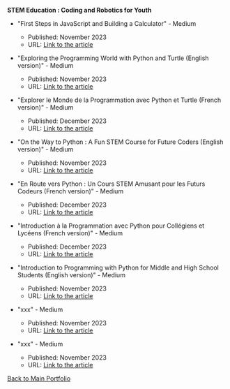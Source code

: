 **STEM Education : Coding and Robotics for Youth**

- "First Steps in JavaScript and Building a Calculator" - Medium
  - Published: November 2023
  - URL: [Link to the article](https://medium.com/@larbi-ouiyzme/first-steps-in-javascript-and-building-a-calculator-07a16a25a18f)

- "Exploring the Programming World with Python and Turtle (English version)" - Medium
  - Published: November 2023
  - URL: [Link to the article](https://medium.com/@larbi-ouiyzme/exploring-the-programming-world-with-python-and-turtle-9cc7da096528)

- "Explorer le Monde de la Programmation avec Python et Turtle (French version)" - Medium
  - Published: December 2023
  - URL: [Link to the article](https://larbi-ouiyzme.medium.com/explorer-le-monde-de-la-programmation-avec-python-et-turtle-french-version-bcefd89b76f3)

- "On the Way to Python : A Fun STEM Course for Future Coders (English version)" - Medium
  - Published: November 2023
  - URL: [Link to the article](https://medium.com/@larbi-ouiyzme/on-the-way-to-python-a-fun-stem-course-for-future-coders-ae6f89d68d05)

- "En Route vers Python : Un Cours STEM Amusant pour les Futurs Codeurs (French version)" - Medium
  - Published: December 2023
  - URL: [Link to the article](https://medium.com/@larbi-ouiyzme/en-route-vers-python-un-cours-stem-amusant-pour-les-futurs-codeurs-b96be4667653)

- "Introduction à la Programmation avec Python pour Collégiens et Lycéens (French version)" - Medium
  - Published: December 2023
  - URL: [Link to the article](https://larbi-ouiyzme.medium.com/introduction-%C3%A0-la-programmation-avec-python-pour-coll%C3%A9giens-et-lyc%C3%A9ens-1599fe436b7a)

- "Introduction to Programming with Python for Middle and High School Students (English version)" - Medium
  - Published: November 2023
  - URL: [Link to the article](https://larbi-ouiyzme.medium.com/introduction-to-programming-with-python-for-middle-and-high-school-students-68350cbee6ba)

- "xxx" - Medium
  - Published: November 2023
  - URL: [Link to the article]()

- "xxx" - Medium
  - Published: November 2023
  - URL: [Link to the article]()

[Back to Main Portfolio](./README.md)
